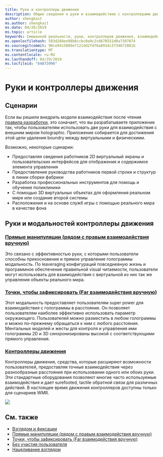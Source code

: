 ```yaml
---
title: Руки и контроллеры движения
description: Общие сведения о руки и взаимодействие с контроллерами движения
author: shengkait
ms.author: shengkait
ms.date: 04/26/2019
ms.topic: article
keywords: Смешанной реальности, руки, контроллеров движения, взаимодействие, проектирование
ms.openlocfilehash: 583d284ee98b8ccbc0a9c2c8670551d0a7397074
ms.sourcegitcommit: 90ce9415889e7121dd2fd76a893dc3734672881b
ms.translationtype: MT
ms.contentlocale: ru-RU
ms.lasthandoff: 04/29/2019
ms.locfileid: "64873996"
---
```

# <a name="hands-and-motion-controllers"></a>Руки и контроллеры движения
## <a name="scenarios"></a>Сценарии
Если вы решили внедрить модели взаимодействия после чтения [правила разработки](interaction-fundamentals.md), это означает, что вы разрабатываете приложение так, чтобы пользователям использовать две руки для взаимодействия с внешним миром holographic. Приложение собирается для достижения этой цели удаления boundry между виртуальными и физическими.

Возможно, некоторые сценарии:
* Предоставляя сведения работников 2D виртуальный экраны и пользовательских интерфейсов для отображения и содержимое элемента управления
* Предоставление руководства работников первой строки и структур в линии сборки фабрики
* Разработка профессиональных инструментов для помощь и обучение поликлиники  
* С помощью 3D виртуальных объектах для оформления реальном мире или создание второй системы 
* Расположения и на основе служб игры с помощью реального мира в качестве фона

## <a name="hands-and-motion-controllers-modalities"></a>Руки и модальностей контроллеры движения
### <a name="direct-manipulation-near-hand-interactiondirect-manipulationmd"></a>[Прямые манипуляции (рядом с правым взаимодействия вручную)](direct-manipulation.md)
Это связано с эффективностью руки, с которыми пользователи способны прикосновения и прямое управление голограммы модальность. По leaveraging конфигураций повседневную жизнь и программное обеспечение правильной visual читаемости, пользователи могут использовать для взаимодействия с виртуальной из них так же управления объекты реального мира.   

### <a name="point-and-commit-far-hand-interactionpoint-and-commitmd"></a>[Точки, чтобы зафиксировать (Far взаимодействия вручную)](point-and-commit.md)
Этот модальность предоставляет пользователям super power для взаимодействия с голограммы в расстояние. Он позволяет пользователям наиболее эффективно использовать параметр окружающего. Пользователей можно разместить в любом голограммы и можно по-прежнему обращаться к ним с любого расстояния. Ментальных моделей и жесты для контроля и управления ими голограммы 2D и 3D синхронизированы высокой с соответствующими прямого управления.

### <a name="motion-controllersmotion-controllersmd"></a>[Контроллеры движения](motion-controllers.md)
Контроллеры движения, средства, которые расширяют возможности пользователей, предоставляя точные взаимодействия через разнообразные расстояния при использовании одного или обоих руки. Эти стандартные оборудования позволяют многие часто используемые взаимодействия и дает surefooted, tactile обратной связи для различных действий. В настоящее время движения контроллеров доступны только для сценариев WMR. 

![](images/Hands-and-controllers-720px.jpg)<br>

## <a name="see-also"></a>См. также
* [Взглядом и фиксации](gaze-and-commit.md)
* [Прямые манипуляции (рядом с правым взаимодействия вручную)](direct-manipulation.md)
* [Точки, чтобы зафиксировать (Far взаимодействия вручную)](point-and-commit.md)
* [Без участия пользователя](hands-free.md)
* [Нацеливание взглядом](gaze-targeting.md)
